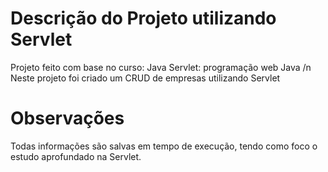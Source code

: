 # Descrição do Projeto utilizando Servlet
Projeto feito com base no curso: Java Servlet: programação web Java /n
Neste projeto foi criado um CRUD de empresas utilizando Servlet

# Observações
Todas informações são salvas em tempo de execução, tendo como foco o estudo aprofundado na Servlet.

